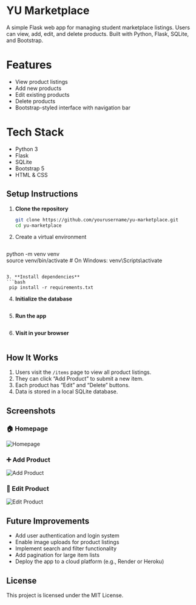 # YU Marketplace

A simple Flask web app for managing student marketplace listings. Users can view, add, edit, and delete products. Built with Python, Flask, SQLite, and Bootstrap.

# Features

- View product listings
- Add new products
- Edit existing products
- Delete products
- Bootstrap-styled interface with navigation bar

# Tech Stack

- Python 3
- Flask
- SQLite
- Bootstrap 5
- HTML & CSS

## Setup Instructions

1. **Clone the repository**
   ```bash
   git clone https://github.com/yourusername/yu-marketplace.git
   cd yu-marketplace
   ```

2. Create a virtual environment
   ```bash 
 python -m venv venv         
source venv/bin/activate  # On Windows: venv\Scripts\activate
   ```

3. **Install dependencies**
   ```bash 
    pip install -r requirements.txt
   ```

4. **Initialize the database**
   ```python init_db.py
   ```

5. **Run the app**
   ```python app.py
   ```

6. **Visit in your browser**
   ```http://127.0.0.1:5000/items
   ```

## How It Works

1. Users visit the `/items` page to view all product listings.
2. They can click “Add Product” to submit a new item.
3. Each product has “Edit” and “Delete” buttons.
4. Data is stored in a local SQLite database.

## Screenshots

### 🏠 Homepage
![Homepage](screenshots/homepage.png)

### ➕ Add Product
![Add Product](screenshots/add_product.png)

### 📝 Edit Product
![Edit Product](screenshots/edit_product.png)

## Future Improvements

- Add user authentication and login system
- Enable image uploads for product listings
- Implement search and filter functionality
- Add pagination for large item lists
- Deploy the app to a cloud platform (e.g., Render or Heroku)

## License

This project is licensed under the MIT License.



